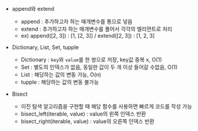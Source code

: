 - append와 extend
  - append : 추가하고자 하는 매개변수를 통으로 넣음
  - extend : 추가하고자 하는 매개변수를 풀어서 각각의 엘리먼트로 처리
  - ex) append([2, 3]) : [1, [2, 3]] / extend([2, 3]) : [1, 2, 3]

- Dictionary, List, Set, tupple
  - Dictionary : `key`와 `value`를 한 쌍으로 저장, key값 중복 x, O(1)
  - Set : 별도의 인덱스가 없음, 동일한 값이 두 개 이상 들어갈 수없음, O(1)
  - List : 해당하는 값의 변동 가능, O(n)
  - tupple : 해당하는 값의 변동 불가능

- Bisect
  - 이진 탐색 알고리즘을 구현할 때 해당 함수를 사용하면 빠르게 코드를 작성 가능
  - bisect_left(iterable, value) : value의 왼쪽 인덱스 반환
  - bisect_right(iterable, value) : value의 오른쪽 인덱스 반환
